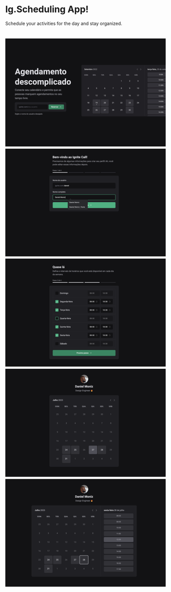 # Ig.Scheduling App!

Schedule your activities for the day and stay organized.

<h1 align="center">
  <img alt="Scheduling app" src=".github/pic1.png" />
  <img alt="Scheduling app" src=".github/pic2.png" />
  <img alt="Scheduling app" src=".github/pic3.png" />
  <img alt="Scheduling app" src=".github/pic4.png" />
  <img alt="Scheduling app" src=".github/pic5.png" />
</h1>






